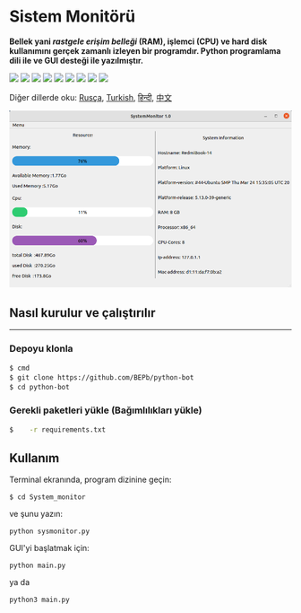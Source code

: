 # Sistem Monitörü
<b>**Bellek** yani _rastgele erişim belleği_ **(RAM)**, işlemci **(CPU)** ve **hard disk** kullanımını gerçek zamanlı izleyen bir programdır. Python programlama dili ile ve GUI desteği ile yazılmıştır.</b>
<p>
  <img  src="https://img.shields.io/github/stars/BEPb/System_monitor" />
  <img src="https://img.shields.io/github/contributors/BEPb/System_monitor" />
  <img src="https://img.shields.io/github/last-commit/BEPb/System_monitor" />
  <img src="https://visitor-badge.laobi.icu/badge?page_id=BEPb.System_monitor" />
  <img src="https://img.shields.io/github/languages/count/BEPb/System_monitor" />
  <img src="https://img.shields.io/github/languages/top/BEPb/System_monitor" />

  <img src="https://img.shields.io/badge/license-MIT-blue.svg?color=f64152" />
  <img  src="https://img.shields.io/github/issues/BEPb/System_monitor" />
  <img  src="https://img.shields.io/github/issues-pr/BEPb/System_monitor" />
</p>

Diğer dillerde oku: [Rusça](README.ru.md), [Turkish](README.turkish.md), [हिन्दी](README.hindi.md), [中文](README.chinese.md)



![GUI](scrin.png)



## Nasıl kurulur ve çalıştırılır
____
### Depoyu klonla
 
```sh
$ cmd
$ git clone https://github.com/BEPb/python-bot
$ cd python-bot
```
 
### Gerekli paketleri yükle (Bağımlılıkları yükle)
```sh
$    -r requirements.txt
```

## Kullanım
Terminal ekranında, program dizinine geçin:
```
$ cd System_monitor
```
ve şunu yazın:
```
python sysmonitor.py
```
GUI'yi başlatmak için:
```
python main.py
```
ya da
```
python3 main.py
```
